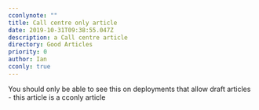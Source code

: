 ```yaml
---
cconlynote: ""
title: Call centre only article
date: 2019-10-31T09:38:55.047Z
description: a Call centre article
directory: Good Articles
priority: 0
author: Ian
cconly: true
---
```


You should only be able to see this on deployments that allow draft articles - this article is a cconly article
